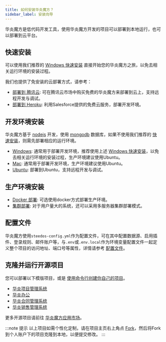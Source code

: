 ```yaml
---
title: 如何安装华炎魔方？
sidebar_label: 安装向导
---
```


华炎魔方是低代码开发工具，使用华炎魔方开发的项目可以部署到本地运行，也可以部署到云平台。

## 快速安装

可以使用我们推荐的 [Windows 快速安装](/help/deploy/deploy_windows_server) 直接开始您的华炎魔方之旅，以免去相关运行环境的安装过程。

我们也提供了免安装的云部署方式，请参考：

- [部署到 腾讯云](./deploy/deploy_tencent.md): 可在腾讯云市场中购买免费的华炎魔方来部署到云上，支持远程开发与调试。
- [部署到 Heroku](./deploy/deploy_heroku.md): 利用Salesforce提供的免费云服务，部署开发环境。

## 开发环境安装

华炎魔方基于 [nodejs](https://nodejs.org/en/) 开发，使用 [mongodb](https://docs.mongodb.com/manual/installation/) 数据库，如果不使用我们推荐的 [快速安装](#快速安装)，则需先部署相应的运行环境。

- [Windows](./deploy/deploy_windows.md): 通常用于部署开发环境，推荐使用上述 [Windows 快速安装](/help/deploy/deploy_windows_server)，以免去相关运行环境的安装过程，生产环境建议使用Ubuntu。
- [Mac](./deploy/deploy_mac.md): 通常用于部署开发环境，生产环境建议使用Ubuntu。
- [Ubuntu](./deploy/deploy_ubuntu.md): 部署到Ubuntu，支持远程开发与调试。

## 生产环境安装

- [Docker 部署](./deploy/deploy_docker.md): 可选使用docker方式部署生产环境。
- [集群部署](./deploy/deploy_cluster.md): 对于用户量大的系统，还可以采用多服务器集群部署模式。

## 配置文件

华炎魔方使用`steedos-config.yml`作为配置文件，可在其中配置数据源、启用插件、登录规则、邮件账户等，与`.env`或`.env.local`作为环境变量配置文件一起定义整个项目的访问地址、端口号等属性，详情请参考 [配置文件](./deploy/env)。

## 克隆并运行开源项目

您可以部署以下模版项目，或是 [使用命令行创建你自己的项目](/developer/guide_create)。

- [华炎项目管理系统](https://github.com/steedos/project-management-app)
- [华炎办公](https://github.com/steedos/steedos-project-oa)
- [华炎合同管理系统](https://github.com/steedos/steedos-app-contract)
- [华炎销售管理系统](https://github.com/steedos/steedos-app-crm)

更多开源项目请前往 [华炎魔方应用市场](https://www.steedos.com/appstore/)。

:::note 提示
以上项目如需个性化定制，请在项目主页右上角点 [Fork](https://help.github.com/en/github/getting-started-with-github/fork-a-repo)，然后将Fork到个人账户下的项目克隆到本地，以便提交修改。
:::
